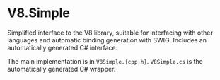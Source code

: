 V8.Simple
===

Simplified interface to the V8 library, suitable for interfacing with other
languages and automatic binding generation with SWIG. Includes an automatically
generated C# interface.

The main implementation is in `V8Simple.{cpp,h}`. `V8Simple.cs` is the
automatically generated C# wrapper.
